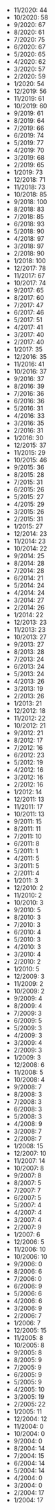 *  11/2020: 44
*  10/2020: 58
*  9/2020: 67
*  8/2020: 61
*  7/2020: 75
*  6/2020: 67
*  5/2020: 65
*  4/2020: 62
*  3/2020: 57
*  2/2020: 59
*  1/2020: 54
*  12/2019: 56
*  11/2019: 61
*  10/2019: 60
*  9/2019: 61
*  8/2019: 64
*  7/2019: 66
*  6/2019: 74
*  5/2019: 77
*  4/2019: 70
*  3/2019: 68
*  2/2019: 65
*  1/2019: 73
*  12/2018: 71
*  11/2018: 73
*  10/2018: 85
*  9/2018: 100
*  8/2018: 83
*  7/2018: 85
*  6/2018: 93
*  5/2018: 90
*  4/2018: 97
*  3/2018: 97
*  2/2018: 90
*  1/2018: 100
*  12/2017: 78
*  11/2017: 67
*  10/2017: 74
*  9/2017: 65
*  8/2017: 60
*  7/2017: 47
*  6/2017: 46
*  5/2017: 51
*  4/2017: 41
*  3/2017: 40
*  2/2017: 40
*  1/2017: 35
*  12/2016: 35
*  11/2016: 41
*  10/2016: 37
*  9/2016: 37
*  8/2016: 39
*  7/2016: 36
*  6/2016: 36
*  5/2016: 31
*  4/2016: 33
*  3/2016: 35
*  2/2016: 31
*  1/2016: 30
*  12/2015: 37
*  11/2015: 29
*  10/2015: 46
*  9/2015: 36
*  8/2015: 28
*  7/2015: 31
*  6/2015: 26
*  5/2015: 27
*  4/2015: 29
*  3/2015: 26
*  2/2015: 31
*  1/2015: 27
*  12/2014: 23
*  11/2014: 23
*  10/2014: 22
*  9/2014: 25
*  8/2014: 28
*  7/2014: 28
*  6/2014: 21
*  5/2014: 24
*  4/2014: 24
*  3/2014: 27
*  2/2014: 26
*  1/2014: 22
*  12/2013: 23
*  11/2013: 23
*  10/2013: 27
*  9/2013: 27
*  8/2013: 28
*  7/2013: 24
*  6/2013: 24
*  5/2013: 24
*  4/2013: 26
*  3/2013: 19
*  2/2013: 26
*  1/2013: 21
*  12/2012: 18
*  11/2012: 22
*  10/2012: 21
*  9/2012: 21
*  8/2012: 17
*  7/2012: 16
*  6/2012: 23
*  5/2012: 19
*  4/2012: 16
*  3/2012: 16
*  2/2012: 16
*  1/2012: 14
*  12/2011: 13
*  11/2011: 17
*  10/2011: 13
*  9/2011: 15
*  8/2011: 11
*  7/2011: 10
*  6/2011: 8
*  5/2011: 1
*  4/2011: 5
*  3/2011: 5
*  2/2011: 4
*  1/2011: 3
*  12/2010: 2
*  11/2010: 2
*  10/2010: 3
*  9/2010: 5
*  8/2010: 3
*  7/2010: 3
*  6/2010: 4
*  5/2010: 3
*  4/2010: 3
*  3/2010: 4
*  2/2010: 2
*  1/2010: 5
*  12/2009: 3
*  11/2009: 2
*  10/2009: 2
*  9/2009: 4
*  8/2009: 4
*  7/2009: 3
*  6/2009: 5
*  5/2009: 3
*  4/2009: 3
*  3/2009: 4
*  2/2009: 3
*  1/2009: 3
*  12/2008: 6
*  11/2008: 5
*  10/2008: 4
*  9/2008: 7
*  8/2008: 3
*  7/2008: 3
*  6/2008: 3
*  5/2008: 3
*  4/2008: 9
*  3/2008: 7
*  2/2008: 7
*  1/2008: 15
*  12/2007: 10
*  11/2007: 14
*  10/2007: 8
*  9/2007: 8
*  8/2007: 5
*  7/2007: 7
*  6/2007: 5
*  5/2007: 4
*  4/2007: 4
*  3/2007: 4
*  2/2007: 9
*  1/2007: 6
*  12/2006: 5
*  11/2006: 10
*  10/2006: 10
*  9/2006: 0
*  8/2006: 6
*  7/2006: 0
*  6/2006: 9
*  5/2006: 6
*  4/2006: 6
*  3/2006: 9
*  2/2006: 7
*  1/2006: 7
*  12/2005: 15
*  11/2005: 8
*  10/2005: 8
*  9/2005: 8
*  8/2005: 9
*  7/2005: 9
*  6/2005: 9
*  5/2005: 9
*  4/2005: 10
*  3/2005: 19
*  2/2005: 22
*  1/2005: 11
*  12/2004: 12
*  11/2004: 0
*  10/2004: 0
*  9/2004: 0
*  8/2004: 14
*  7/2004: 15
*  6/2004: 14
*  5/2004: 14
*  4/2004: 0
*  3/2004: 0
*  2/2004: 17
*  1/2004: 17